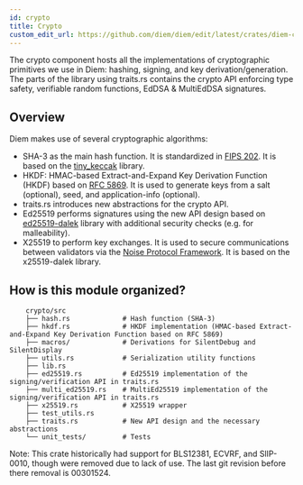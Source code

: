 ```yaml
---
id: crypto
title: Crypto
custom_edit_url: https://github.com/diem/diem/edit/latest/crates/diem-crypto/README.md
---
```


The crypto component hosts all the implementations of cryptographic primitives we use in Diem: hashing, signing, and key derivation/generation. The parts of the library using traits.rs contains the crypto API enforcing type safety, verifiable random functions, EdDSA & MultiEdDSA signatures.

## Overview

Diem makes use of several cryptographic algorithms:

* SHA-3 as the main hash function. It is standardized in [FIPS 202](https://nvlpubs.nist.gov/nistpubs/FIPS/NIST.FIPS.202.pdf). It is based on the [tiny_keccak](https://docs.rs/tiny-keccak/1.4.2/tiny_keccak/) library.
* HKDF: HMAC-based Extract-and-Expand Key Derivation Function (HKDF) based on [RFC 5869](https://tools.ietf.org/html/rfc5869). It is used to generate keys from a salt (optional), seed, and application-info (optional).
* traits.rs introduces new abstractions for the crypto API.
* Ed25519 performs signatures using the new API design based on [ed25519-dalek](https://docs.rs/ed25519-dalek/1.0.0-pre.1/ed25519_dalek/) library with additional security checks (e.g. for malleability).
* X25519 to perform key exchanges. It is used to secure communications between validators via the [Noise Protocol Framework](http://www.noiseprotocol.org/noise.html). It is based on the x25519-dalek library.

## How is this module organized?
```
    crypto/src
    ├── hash.rs             # Hash function (SHA-3)
    ├── hkdf.rs             # HKDF implementation (HMAC-based Extract-and-Expand Key Derivation Function based on RFC 5869)
    ├── macros/             # Derivations for SilentDebug and SilentDisplay
    ├── utils.rs            # Serialization utility functions
    ├── lib.rs
    ├── ed25519.rs          # Ed25519 implementation of the signing/verification API in traits.rs
    ├── multi_ed25519.rs    # MultiEd25519 implementation of the signing/verification API in traits.rs
    ├── x25519.rs           # X25519 wrapper
    ├── test_utils.rs
    ├── traits.rs           # New API design and the necessary abstractions
    └── unit_tests/         # Tests
```

Note: This crate historically had support for BLS12381, ECVRF, and SlIP-0010, though were removed due to lack of use. The last git revision before there removal is 00301524.
